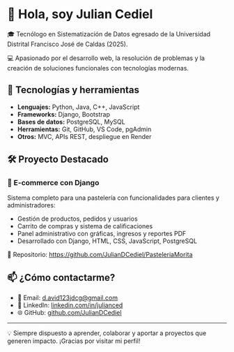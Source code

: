 # 👋 Hola, soy Julian Cediel

🎓 Tecnólogo en Sistematización de Datos egresado de la Universidad Distrital Francisco José de Caldas (2025).

💻 Apasionado por el desarrollo web, la resolución de problemas y la creación de soluciones funcionales con tecnologías modernas.

## 🚀 Tecnologías y herramientas

- **Lenguajes:** Python, Java, C++, JavaScript
- **Frameworks:** Django, Bootstrap
- **Bases de datos:** PostgreSQL, MySQL
- **Herramientas:** Git, GitHub, VS Code, pgAdmin
- **Otros:** MVC, APIs REST, despliegue en Render

## 🛠️ Proyecto Destacado

### 🛒 E-commerce con Django
Sistema completo para una pastelería con funcionalidades para clientes y administradores:
- Gestión de productos, pedidos y usuarios
- Carrito de compras y sistema de calificaciones
- Panel administrativo con gráficas, ingresos y reportes PDF
- Desarrollado con Django, HTML, CSS, JavaScript, PostgreSQL

🔗 Repositorio: https://github.com/JulianDCediel/PasteleriaMorita

## 📫 ¿Cómo contactarme?

- 📧 Email: d.avid123jdcg@gmail.com  
- 💼 LinkedIn: [linkedin.com/in/julianced](https://linkedin.com/in/julianced)  
- 🌐 GitHub: [github.com/JulianDCediel](https://github.com/JulianDCediel)

---

💡 Siempre dispuesto a aprender, colaborar y aportar a proyectos que generen impacto. ¡Gracias por visitar mi perfil!
